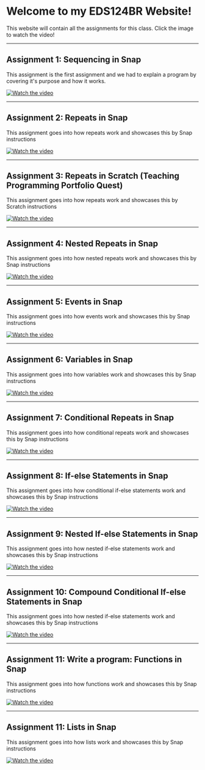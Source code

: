 # Welcome to my EDS124BR Website! 

This website will contain all the assignments for this class. Click the image to watch the video!

--- 

## Assignment 1: Sequencing in Snap

This assignment is the first assignment and we had to explain a program by covering it's purpose and how it works. 

[![Watch the video](thumbnail1.png)](https://youtu.be/_8a5ULRfhHs)

---

## Assignment 2: Repeats in Snap

This assignment goes into how repeats work and showcases this by Snap instructions 

[![Watch the video](thumbnail2.png)](https://youtu.be/ORjjE-Xc1L0)

---

## Assignment 3: Repeats in Scratch (Teaching Programming Portfolio Quest)


This assignment goes into how repeats work and showcases this by Scratch instructions 

[![Watch the video](thumbnail3.png)](https://youtu.be/Arl8tCB56Yc)

---

## Assignment 4: Nested Repeats in Snap

This assignment goes into how nested repeats work and showcases this by Snap instructions 

[![Watch the video](thumbnail4.png)](https://youtu.be/N37a5a3D78k)

---


## Assignment 5: Events in Snap

This assignment goes into how events work and showcases this by Snap instructions 

[![Watch the video](thumbnail5.png)](https://youtu.be/33d2JmwSDeM)


--- 

## Assignment 6: Variables in Snap

This assignment goes into how variables work and showcases this by Snap instructions 

[![Watch the video](thumbnail6.png)](https://youtu.be/TnBty7PNsPE)

--- 

## Assignment 7: Conditional Repeats in Snap

This assignment goes into how conditional repeats work and showcases this by Snap instructions 

[![Watch the video](thumbnail7.png)](https://youtu.be/WVyk6lGXlpo)


--- 

## Assignment 8: If-else Statements in Snap

This assignment goes into how conditional if-else statements work and showcases this by Snap instructions 

[![Watch the video](thumbnail8.png)](https://youtu.be/PcVcvAwFiT8)

--- 

## Assignment 9: Nested If-else Statements in Snap

This assignment goes into how nested if-else statements work and showcases this by Snap instructions 

[![Watch the video](thumbnail9.png)](https://youtu.be/KKzObRXAoVQ)

---

## Assignment 10: Compound Conditional If-else Statements in Snap

This assignment goes into how nested if-else statements work and showcases this by Snap instructions 

[![Watch the video](thumbnail10.png)](https://youtu.be/gPbpcqbLqQs)

---

## Assignment 11: Write a program: Functions in Snap

This assignment goes into how functions work and showcases this by Snap instructions 

[![Watch the video](thumbnail11.png)](https://youtu.be/fWlgKFP8CFM)

---

## Assignment 11: Lists in Snap

This assignment goes into how lists work and showcases this by Snap instructions 

[![Watch the video](thumbnail12.png)](https://youtu.be/Ez-nHGMFCoo)



